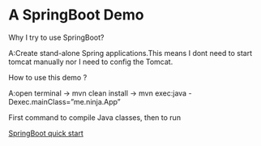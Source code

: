 A SpringBoot Demo
==================

Why I try to use SpringBoot?

A:Create stand-alone Spring applications.This means I dont need to start tomcat manually nor I need to config the Tomcat.


How to use this demo ?

A:open terminal -> mvn clean install -> mvn exec:java -Dexec.mainClass=”me.ninja.App”

First command  to compile Java classes, then to run

[SpringBoot quick start][1]

  [1]: http://projects.spring.io/spring-boot/#quick-start

